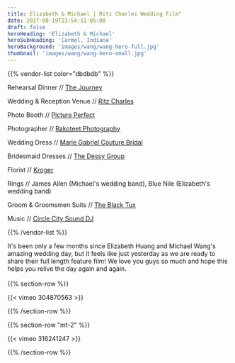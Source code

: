 ```yaml
---
title: Elizabeth & Michael | Ritz Charles Wedding Film"
date: 2017-08-19T23:54:11-05:00
draft: false
heroHeading: 'Elizabeth & Michael'
heroSubHeading: 'Carmel, Indiana'
heroBackground: 'images/wang/wang-hero-full.jpg'
thumbnail: 'images/wang/wang-hero-small.jpg'
---
```


{{% vendor-list color="dbdbdb" %}}

Rehearsal Dinner // [The Journey](http://www.thejourneyin.com/)

Wedding & Reception Venue // [Ritz Charles](http://ritzcharles.com/)

Photo Booth // [Picture Perfect](https://www.pictureperfectohio.com/)

Photographer // [Rakoteet Photography](https://www.rakoteet.photography/)

Wedding Dress // [Marie Gabriel Couture Bridal](https://mariegabrielcouture.com/)

Bridesmaid Dresses // [The Dessy Group](https://dessy.com/)

Florist // [Kroger](http://www.Kroger.com/)

Rings // James Allen (Michael's wedding band), Blue Nile (Elizabeth's wedding band)

Groom & Groomsmen Suits // [The Black Tux](https://theblacktux.com/)

Music // [Circle City Sound DJ](https://indydj.com/)

{{% /vendor-list %}}

It's been only a few months since Elizabeth Huang and Michael Wang's amazing wedding day, but it feels like just yesterday as we are ready to share their full length feature film! We love you guys so much and hope this helps you relive the day again and again.
<br/>
<br/>
{{% section-row %}}

{{< vimeo 304870563 >}}

{{% /section-row %}}

{{% section-row "mt-2" %}}

{{< vimeo 316241247 >}}

{{% /section-row %}}
